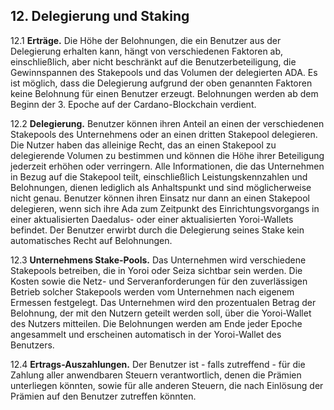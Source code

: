 ## 12. Delegierung und Staking

12.1 **Erträge.** Die Höhe der Belohnungen, die ein Benutzer aus der Delegierung erhalten kann, hängt von verschiedenen Faktoren ab, einschließlich, aber nicht beschränkt auf die Benutzerbeteiligung, die Gewinnspannen des Stakepools und das Volumen der delegierten ADA. Es ist möglich, dass die Delegierung aufgrund der oben genannten Faktoren keine Belohnung für einen Benutzer erzeugt. Belohnungen werden ab dem Beginn der 3. Epoche auf der Cardano-Blockchain verdient.

12.2 **Delegierung.** Benutzer können ihren Anteil an einen der verschiedenen Stakepools des Unternehmens oder an einen dritten Stakepool delegieren. Die Nutzer haben das alleinige Recht, das an einen Stakepool zu delegierende Volumen zu bestimmen und können die Höhe ihrer Beteiligung jederzeit erhöhen oder verringern. Alle Informationen, die das Unternehmen in Bezug auf die Stakepool teilt, einschließlich Leistungskennzahlen und Belohnungen, dienen lediglich als Anhaltspunkt und sind möglicherweise nicht genau. Benutzer können ihren Einsatz nur dann an einen Stakepool delegieren, wenn sich ihre Ada zum Zeitpunkt des Einrichtungsvorgangs in einer aktualisierten Daedalus- oder einer aktualisierten Yoroi-Wallets befindet. Der Benutzer erwirbt durch die Delegierung seines Stake kein automatisches Recht auf Belohnungen.

12.3 **Unternehmens Stake-Pools.** Das Unternehmen wird verschiedene Stakepools betreiben, die in Yoroi oder Seiza sichtbar sein werden. Die Kosten sowie die Netz- und Serveranforderungen für den zuverlässigen Betrieb solcher Stakepools werden vom Unternehmen nach eigenem Ermessen festgelegt. Das Unternehmen wird den prozentualen Betrag der Belohnung, der mit den Nutzern geteilt werden soll, über die Yoroi-Wallet des Nutzers mitteilen. Die Belohnungen werden am Ende jeder Epoche angesammelt und erscheinen automatisch in der Yoroi-Wallet des Benutzers.

12.4 **Ertrags-Auszahlungen.** Der Benutzer ist - falls zutreffend - für die Zahlung aller anwendbaren Steuern verantwortlich, denen die Prämien unterliegen könnten, sowie für alle anderen Steuern, die nach Einlösung der Prämien auf den Benutzer zutreffen könnten.
